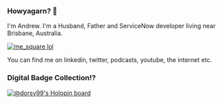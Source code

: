 ### Howyagarn? 👋

I'm Andrew. I'm a Husband, Father and ServiceNow developer living near Brisbane, Australia. 

[![me_square lol](https://andrew.alburydor.com/avi.webp)](https://andrew.alburydor.com)

You can find me on linkedin, twitter, podcasts, youtube, the internet etc.


### Digital Badge Collection!?
[![@dorsy99's Holopin board](https://holopin.io/api/user/board?user=dorsy99)](https://holopin.io/@dorsy99)

<!--
**dorsy99/dorsy99** is a ✨ _special_ ✨ repository because its `README.md` (this file) appears on your GitHub profile.

Here are some ideas to get you started:

- 🔭 I’m currently working on ...
- 🌱 I’m currently learning ...
- 👯 I’m looking to collaborate on ...
- 🤔 I’m looking for help with ...
- 💬 Ask me about ...
- 📫 How to reach me: ...
- 😄 Pronouns: ...
- ⚡ Fun fact: ...
-->
